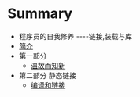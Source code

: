 # Summary

* 程序员的自我修养 ----链接,装载与库
* [简介](README.md)
* 第一部分
    * [温故而知新](gainNewKnowledgeByReviewingOld.md)
* 第二部分 静态链接
    * [编译和链接](compileAndLink.md)

